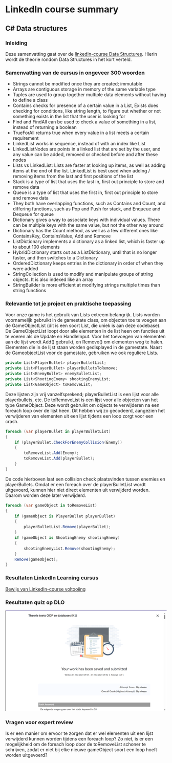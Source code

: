 # LinkedIn course summary

## C# Data structures

### Inleiding

Deze samenvatting gaat over de [linkedIn-course Data Structures](https://www.linkedin.com/learning/c-sharp-applied-data-structures/). Hierin wordt de theorie rondom Data Structures in het kort verteld.

### Samenvatting van de cursus in ongeveer 300 woorden
- Strings cannot be modified once they are created; immutable
- Arrays are contiguous storage in memory of the same variable type
- Tuples are used to group together multiple data elements without having to define a class
- Contains checks for presence of a certain value in a List, Exists does checking for conditions, like string length, to figure out whether or not something exists in the list that the user is looking for
- Find and FindAll can be used to check a value of something in a list, instead of returning a boolean
- TrueForAll returns true when every value in a list meets a certain requirement
- LinkedList works in sequence, instead of with an index like List
- LinkedListNodes are points in a linked list that are set by the user, and any value can be added, removed or checked before and after these nodes
- Lists vs LinkedList: Lists are faster at looking up items, as well as adding items at the end of the list. LinkedList is best used when adding / removing items from the last and first positions of the list
- Stack is a type of list that uses the last in, first out principle to store and remove data
- Queue is a type of list that uses the first in, first out principle to store and remove data
- They both have overlapping functions, such as Contains and Count, and differing functions, such as Pop and Push for stack, and Enqueue and Dequeue for queue
- Dictionary gives a way to associate keys with individual values. There can be multiple keys with the same value, but not the other way around
- Dictionary has the Count method, as well as a few different ones like ContainsKey, ContainsValue, Add and Remove
- ListDictionary implements a dictionary as a linked list, which is faster up to about 100 elements
- HybridDictionary starts out as a ListDictionary, until that is no longer faster, and then switches to a Dictionary
- OrderedDictionary keeps entries in the dictionary in order of when they were added
- StringCollection is used to modify and manipulate groups of string objects. It is also indexed like an array
- StringBuilder is more efficient at modifying strings multiple times than string functions

### Relevantie tot je project en praktische toepassing
Voor onze game is het gebruik van Lists extreem belangrijk. Lists worden voornamelijk gebruikt in de gamestate class, om objecten toe te voegen aan de GameObjectList (dit is een soort List, die uniek is aan deze codebase). De GameObjectList loopt door alle elementen in de list heen om functies uit te voeren als de Update en HandleInput. Voor het toevoegen van elementen aan de lijst wordt Add() gebruikt, en Remove() om elementen weg te halen. Elementen die in de lijst staan worden gedisplayed in de gamestate. Naast de GameobjectList voor de gamestate, gebruiken we ook reguliere Lists.

```C#
private List<PlayerBullet> playerBulletList;
private List<PlayerBullet> playerBulletsToRemove;
private List<EnemyBullet> enemyBulletList;
private List<ShootingEnemy> shootingEnemyList;
private List<GameObject> toRemoveList;
```

Deze lijsten zijn vrij vanzelfsprekend; playerBulletList is een lijst voor alle playerbullets, etc. De toRemoveList is een lijst voor alle objecten van het type GameObject. Deze wordt gebruikt om objects te verwijderen na een foreach loop over de lijst heen. Dit hebben wij zo gecodeerd, aangezien het verwijderen van elementen uit een lijst tijdens een loop zorgt voor een crash.

```C#
foreach (var playerBullet in playerBulletList)
{
    if (playerBullet.CheckForEnemyCollision(Enemy))
    {
        toRemoveList.Add(Enemy);
        toRemoveList.Add(playerBullet);
    }
}
```

De code hierboven laat een collision check plaatsvinden tussen enemies en playerBullets. Omdat er een foreach over de playerBulletList wordt uitgevoerd, kunnen hier niet direct elementen uit verwijderd worden. Daarom worden deze later verwijderd.

```C#
foreach (var gameObject in toRemoveList)
{
    if (gameObject is PlayerBullet playerBullet)
    {
        playerBulletList.Remove(playerBullet);
    }
    if (gameObject is ShootingEnemy shootingEnemy)
    {
        shootingEnemyList.Remove(shootingEnemy);
    }
    Remove(gameObject);
}
```
### Resultaten LinkedIn Learning cursus
[Bewijs van LinkedIn-course voltooiing](https://www.linkedin.com/learning/me/my-library/completed?u=2132228)

### Resultaten quiz op DLO
![Bewijs van DLO quiz over K1](../LinkedInSummaries/DLOQuizBlok4.png)

### Vragen voor expert review
Is er een manier om ervoor te zorgen dat er wel elementen uit een lijst verwijderd kunnen worden tijdens een foreach loop? Zo niet, is er een mogelijkheid om de foreach loop door de toRemoveList schoner te schrijven, zodat er niet bij elke nieuwe gameObject soort een loop hoeft worden uitgevoerd?